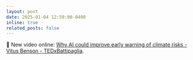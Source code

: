 ```yaml
---
layout: post
date: 2025-01-04 12:59:00-0400
inline: true
related_posts: false
---
```


:movie_camera: New video online: [Why AI could improve early warning of climate risks - Vitus Benson - TEDxBattipaglia](https://www.youtube.com/watch?v=Ez2JViGIv7s).
